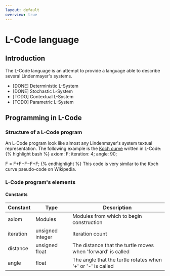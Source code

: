 ```yaml
---
layout: default
overview: true
---
```


# L-Code language
## Introduction
The L-Code language is an attempt to provide a language able to describe
several Lindenmayer's systems.

 - [DONE] Deterministic L-System
 - [DONE] Stochastic L-System
 - [TODO] Contextual L-System
 - [TODO] Parametric L-System

## Programming in L-Code
### Structure of a L-Code program
An L-Code program look like almost any Lindenmayer's system textual representation.
The following example is the [Koch curve](https://en.wikipedia.org/wiki/L-system#Example_4:_Koch_curve)
written in L-Code:
{% highlight bash %}
axiom: F;
iteration: 4;
angle: 90;

F = F+F−F−F+F;
{% endhighlight %}
This code is very similar to the Koch curve pseudo-code on Wikipedia.
### L-Code program's elements

#### Constants

| Constant  | Type             | Description                                                 |
|-----------|------------------|-------------------------------------------------------------|
| axiom     | Modules          | Modules from which to begin construction                    |
| iteration | unsigned integer | Iteration count                                             |
| distance  | unsigned float   | The distance that the turtle moves when 'forward' is called |
| angle     | float            | The angle that the turtle rotates when '+' or '-' is called |
